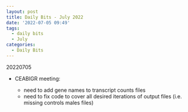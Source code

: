 ```yaml
---
layout: post
title: Daily Bits - July 2022
date: '2022-07-05 09:49'
tags: 
  - daily bits
  - July
categories: 
  - Daily Bits
---
```


20220705

- CEABIGR meeting:

  - need to add gene names to transcript counts files
  - need to fix code to cover all desired iterations of output files (i.e. missing controls males files)

